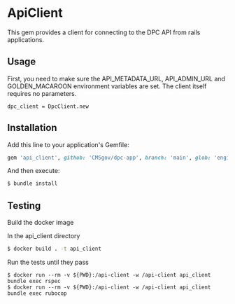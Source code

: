# ApiClient
This gem provides a client for connecting to the DPC API from rails applications.

## Usage
First, you need to make sure the API_METADATA_URL, API_ADMIN_URL and GOLDEN_MACAROON environment variables are set.
The client itself requires no parameters.
```
dpc_client = DpcClient.new
```

## Installation
Add this line to your application's Gemfile:

```ruby
gem 'api_client', github: 'CMSgov/dpc-app', branch: 'main', glob: 'engines/api_client/api_client.gemspec'
```

And then execute:
```bash
$ bundle install
```

## Testing
Build the docker image

In the api_client directory
```bash
$ docker build . -t api_client
```

Run the tests until they pass
```
$ docker run --rm -v ${PWD}:/api-client -w /api-client api_client bundle exec rspec
$ docker run --rm -v ${PWD}:/api-client -w /api-client api_client bundle exec rubocop
```
